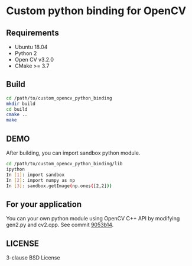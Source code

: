 # Custom python binding for OpenCV
## Requirements
* Ubuntu 18.04
* Python 2
* Open CV v3.2.0
* CMake >= 3.7

## Build
```bash
cd /path/to/custom_opencv_python_binding
mkdir build
cd build
cmake ..
make
```

## DEMO
After building, you can import sandbox python module.
```bash
cd /path/to/custom_opencv_python_binding/lib
ipython
In [1]: import sandbox
In [2]: import numpy as np
In [3]: sandbox.getImage(np.ones([2,2]))
```

## For your application
You can your own python module using OpenCV C++ API by modifying gen2.py and cv2.cpp.
See commit [9053b14](https://github.com/rkoyama1623/Custom-python-binding-for-OpenCV/commit/9053b140e3da7b824eb5eda12cbed07d3c2ccf49).

## LICENSE
3-clause BSD License
